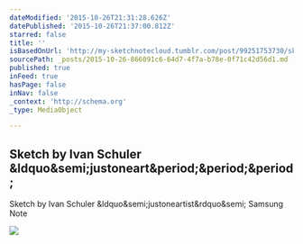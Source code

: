 ```yaml
---
dateModified: '2015-10-26T21:31:28.626Z'
datePublished: '2015-10-26T21:37:00.812Z'
starred: false
title: ''
isBasedOnUrl: 'http://my-sketchnotecloud.tumblr.com/post/99251753730/sketch-by-ivan-schuler-justoneartist-samsung'
sourcePath: _posts/2015-10-26-866091c6-64d7-4f7a-b78e-0f71c42d56d1.md
published: true
inFeed: true
hasPage: false
inNav: false
_context: 'http://schema.org'
_type: MediaObject

---
```

<article style=""><h1>Sketch by Ivan Schuler &amp;ldquo&amp;semi;justoneart&amp;period;&amp;period;&amp;period;</h1><p>Sketch by Ivan Schuler &amp;ldquo&amp;semi;justoneartist&amp;rdquo&amp;semi; Samsung Note</p><img src="http://40.media.tumblr.com/5976f600fd6a68900860e933d81011b2/tumblr_nczm0wQrUG1rpz8n2o1_1280.jpg" /></article>